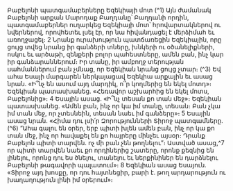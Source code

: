
Բաբելոնի պատգամաբերները Եզեկիայի մոտ
(^1) Այն ժամանակ Բաբելոնի արքան Մարոդաք Բաղդանը՝ Բաղդանի որդին, պատգամաբերներ ուղարկեց Եզեկիայի
մոտ՝ հրովարտակներով ու նվերներով, որովհետեւ լսել էր, որ նա հիվանդացել է մերձիմահ եւ առողջացել։ 2 Նրանք
ուրախություն պատճառեցին Եզեկիային, որը ցույց տվեց նրանց իր գանձերի տները, խնկերի ու օծանելիքների, ոսկու
եւ արծաթի, զենքերի բոլոր պահեստները, ամեն բան, ինչ կար իր գանձարաններում։ Իր տանը, իր ամբողջ տերության
սահմաններում բան չմնաց, որ Եզեկիան նրանց ցույց չտար։
(^3) Եվ ահա Եսայի մարգարեն ներկայացավ Եզեկիա արքային եւ ասաց նրան. «Ի՞նչ են ասում այդ մարդիկ, ո՞ր
կողմերից են եկել մոտդ»։ Եզեկիան պատասխանեց. «Հեռավոր աշխարհից են եկել մոտս, Բաբելոնից»։ 4 Եսային ասաց.
«Ի՞նչ տեսան քո տան մեջ»։ Եզեկիան պատասխանեց. «Ամեն բան, ինչ որ կա իմ տանը, տեսան։ Բան չկա իմ տան մեջ,
որ չտեսնեին, տեսան նաեւ իմ գանձերը»։ 5 Եսային ասաց նրան. «Հիմա դու լսի՛ր Զորությունների Տիրոջ պատգամները.
(^6) “Ահա գալու են օրեր, երբ պիտի խլեն ամեն բան, ինչ որ կա քո տան մեջ, ինչ որ հավաքել են քո հայրերը մինչեւ այսօր։
Դրանք Բաբելոն պիտի տարվեն. ոչ մի բան չեն թողնելու”։ Աստված ասաց,^7 որ պիտի տարվեն նաեւ քո որդիներից
շատերը, որոնք քեզնից են լինելու, որոնց դու ես ծնելու, տանելու եւ ներքինիներ են դարձնելու Բաբելոնի թագավորի
պալատում»։ 8 Եզեկիան ասաց Եսայուն. «Տիրոջ այդ խոսքը, որ դու հայտնեցիր, բարի է. թող արդարություն ու
խաղաղություն լինի իմ օրերում»։
